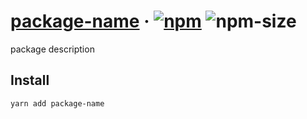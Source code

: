 # [package-name][website] · <!-- badges.start -->[![npm][npm-image]][npm-link] ![npm-size][npm-size-image]

[npm-image]: https://img.shields.io/npm/v/package-name.svg
[npm-link]: https://www.npmjs.com/package/package-name
[npm-size-image]: https://img.shields.io/bundlephobia/minzip/package-name.svg

<!-- badges.end -->

[website]: http://mikojs/package-homepage

package description

## Install

```sh
yarn add package-name
```
